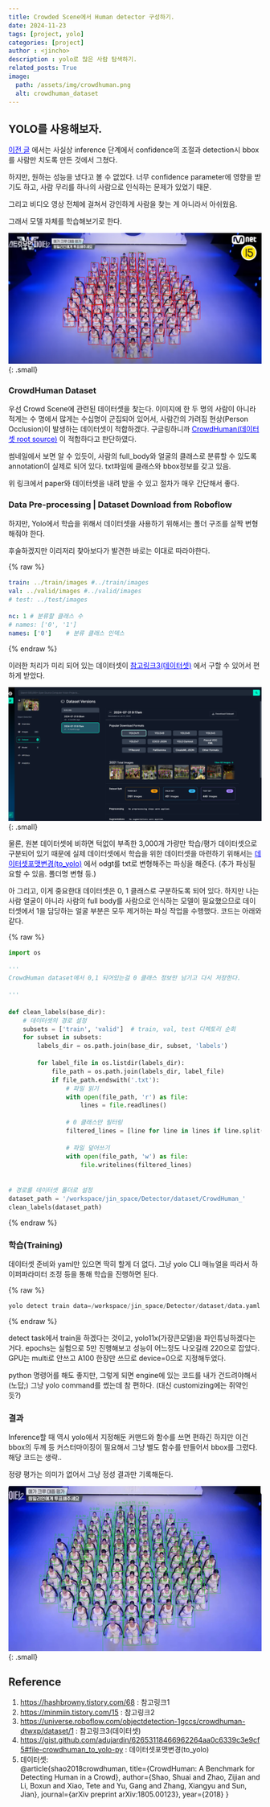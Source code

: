 ```yaml
---
title: Crowded Scene에서 Human detector 구성하기.
date: 2024-11-23
tags: [project, yolo]
categories: [project]
author : <jincho>
description : yolo로 많은 사람 탐색하기.
related_posts: True
image:
  path: /assets/img/crowdhuman.png
  alt: crowdhuman_dataset
---
```


## YOLO를 사용해보자.

<a href="https://chojinie.github.io/posts/YOLO%EB%A1%9C-%EC%82%AC%EB%9E%8C%EC%B0%BE%EA%B8%B0/" style="color: blue; text-decoration: underline;">이전 글</a> 에서는 사실상
inference 단계에서 confidence의 조절과 detection시 bbox를 사람만 치도록 만든 것에서 그쳤다. 

하지만, 원하는 성능을 냈다고 볼 수 없었다. 너무 confidence parameter에 영향을 받기도 하고, 사람 무리를 하나의 사람으로 인식하는 문제가 있었기 때문.

그리고 비디오 영상 전체에 걸쳐서 강인하게 사람을 찾는 게 아니라서 아쉬웠음.

그래서 모델 자체를 학습해보기로 한다.

![Desktip View](/assets/img/human_detect.png){: .small} 


### CrowdHuman Dataset

우선 Crowd Scene에 관련된 데이터셋을 찾는다. 이미지에 한 두 명의 사람이 아니라 적게는 수 명에서 많게는 수십명이 군집되어 있어서, 사람간의 가려짐 현상(Person Occlusion)이 발생하는 데이터셋이 적합하겠다.
구글링하니까 <a href="https://www.crowdhuman.org/" style="color: blue; text-decoration: underline;">CrowdHuman(데이터셋 root source)</a> 이 적합하다고 판단하였다.

썸네일에서 보면 알 수 있듯이, 사람의 full_body와 얼굴의 클래스로 분류할 수 있도록 annotation이 실제로 되어 있다.
txt파일에 클래스와 bbox정보를 갖고 있음.

위 링크에서 paper와 데이터셋을 내려 받을 수 있고 절차가 매우 간단해서 좋다.

### Data Pre-processing | Dataset Download from Roboflow

하지만, Yolo에서 학습을 위해서 데이터셋을 사용하기 위해서는 폴더 구조를 살짝 변형해줘야 한다.

후술하겠지만 이리저리 찾아보다가 발견한 바로는
이대로 따라야한다.

{% raw %}
```yaml
train: ../train/images #../train/images
val: ../valid/images #../valid/images
# test: ../test/images

nc: 1 # 분류할 클래스 수
# names: ['0', '1']
names: ['0']    # 분류 클래스 인덱스
```
{% endraw %}

이러한 처리가 미리 되어 있는 데이터셋이 <a href="https://universe.roboflow.com/objectdetection-1gccs/crowdhuman-dtwxp/dataset/1" style="color: blue; text-decoration: underline;">참고링크3(데이터셋)</a>
에서 구할 수 있어서 편하게 받았다.

![Desktip View](/assets/img/crowdhuman_processed_roboflow.png){: .small} 

물론, 원본 데이터셋에 비하면 턱없이 부족한 3,000개 가량만 학습/평가 데이터셋으로 구분되어 있기 때문에 실제 데이터셋에서 학습을 위한 데이터셋을 마련하기 위해서는
<a href="https://gist.github.com/adujardin/62653118466962264aa0c6339c3e9cf5#file-crowdhuman_to_yolo-py" style="color: blue; text-decoration: underline;">데이터셋포맷변경(to_yolo)</a>
에서 odgt를 txt로 변형해주는 파싱을 해준다. (추가 파싱필요할 수 있음.  폴더명 변형 등.)

아 그리고, 이게 중요한대 데이터셋은 0, 1 클래스로 구분하도록 되어 있다. 하지만 나는 사람 얼굴이 아니라 사람의 full body를 사람으로 인식하는 모델이 필요했으므로
데이터셋에서 1을 담당하는 얼굴 부분은 모두 제거하는 파싱 작업을 수행했다. 코드는 아래와 같다.

{% raw %}
```python
import os

'''
CrowdHuman dataset에서 0,1 되어있는걸 0 클래스 정보만 남기고 다시 저장한다.

'''

def clean_labels(base_dir):
    # 데이터셋의 경로 설정
    subsets = ['train', 'valid']  # train, val, test 디렉토리 순회
    for subset in subsets:
        labels_dir = os.path.join(base_dir, subset, 'labels')
        
        for label_file in os.listdir(labels_dir):
            file_path = os.path.join(labels_dir, label_file)
            if file_path.endswith('.txt'):
                # 파일 읽기
                with open(file_path, 'r') as file:
                    lines = file.readlines()
                
                # 0 클래스만 필터링
                filtered_lines = [line for line in lines if line.split()[0] == '0']
                
                # 파일 덮어쓰기
                with open(file_path, 'w') as file:
                    file.writelines(filtered_lines)


# 경로를 데이터셋 폴더로 설정
dataset_path = '/workspace/jin_space/Detector/dataset/CrowdHuman_'
clean_labels(dataset_path)
```
{% endraw %}

### 학습(Training)

데이터셋 준비와 yaml만 있으면 딱히 할게 더 없다.
그냥 yolo CLI 매뉴얼을 따라서 하이퍼파라미터 조정 등을 통해 학습을 진행하면 된다.

{% raw %}
```python
yolo detect train data=/workspace/jin_space/Detector/dataset/data.yaml model=yolo11x.pt epochs=220 imgsz=640 device=0
```
{% endraw %}

detect task에서 train을 하겠다는 것이고, yolo11x(가장큰모델)을 파인튜닝하겠다는 거다. epochs는 실험으로 5만 진행해보고 성능이 어느정도 나오길래 220으로 잡았다.
GPU는 multi로 안쓰고 A100 한장만 쓰므로 device=0으로 지정해두었다.

python 명령어를 해도 좋지만, 그렇게 되면 engine에 있는 코드를 내가 건드려야해서(노답;) 그냥 yolo command를 썼는데 참 편하다. (대신 customizing에는 쥐약인 듯?)


### 결과

Inference할 때 역시 yolo에서 지정해둔 커맨드와 함수를 쓰면 편하긴 하지만 이건 bbox의 두께 등 커스터마이징이 필요해서 그냥 별도 함수를 만들어서 bbox를 그렸다.
해당 코드는 생략..

정량 평가는 의미가 없어서 그냥 정성 결과만 기록해둔다. 

![Desktip View](/assets/img/crowdpose_yolov11x_conf0.5.png){: .small}


## Reference
1) https://hashbrowny.tistory.com/68 : 참고링크1</br>
2) https://minmiin.tistory.com/15 : 참고링크2</br>
3) https://universe.roboflow.com/objectdetection-1gccs/crowdhuman-dtwxp/dataset/1 : 참고링크3(데이터셋)</br>
4) https://gist.github.com/adujardin/62653118466962264aa0c6339c3e9cf5#file-crowdhuman_to_yolo-py : 데이터셋포맷변경(to_yolo)</br>
5) 데이터셋:</br>
  @article{shao2018crowdhuman,
    title={CrowdHuman: A Benchmark for Detecting Human in a Crowd},
    author={Shao, Shuai and Zhao, Zijian and Li, Boxun and Xiao, Tete and Yu, Gang and Zhang, Xiangyu and Sun, Jian},
    journal={arXiv preprint arXiv:1805.00123},
    year={2018}
  }